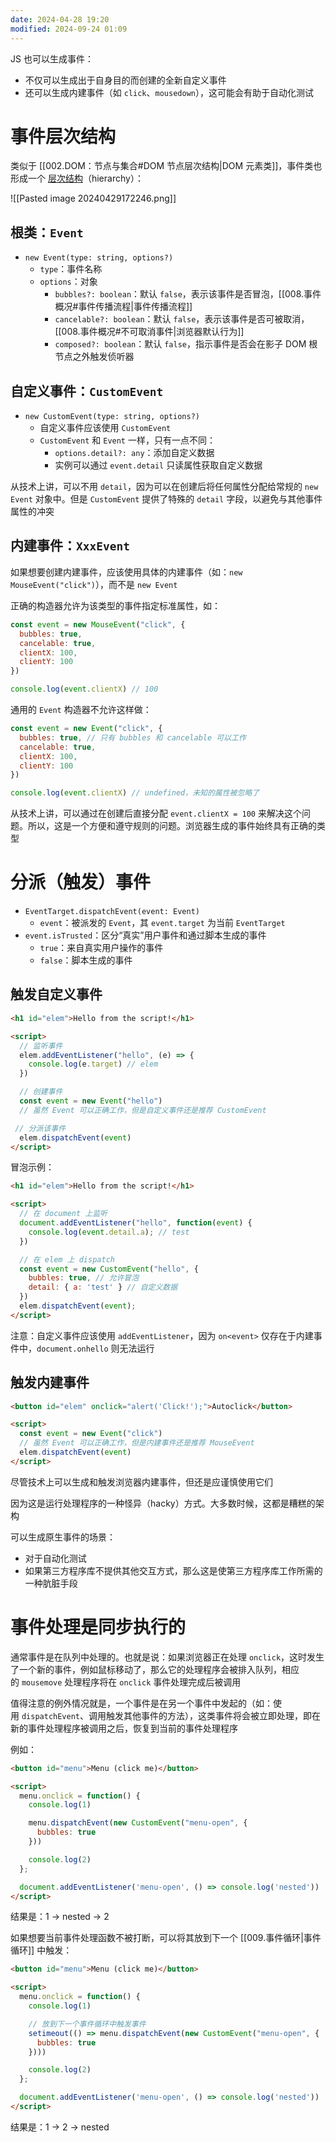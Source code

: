 ```yaml
---
date: 2024-04-28 19:20
modified: 2024-09-24 01:09
---
```


JS 也可以生成事件：

- 不仅可以生成出于自身目的而创建的全新自定义事件
- 还可以生成内建事件（如 `click`、`mousedown`），这可能会有助于自动化测试

# 事件层次结构

类似于 [[002.DOM：节点与集合#DOM 节点层次结构|DOM 元素类]]，事件类也形成一个 [层次结构](https://www.w3.org/TR/uievents/)（hierarchy）：

![[Pasted image 20240429172246.png]]

## 根类：`Event`

- `new Event(type: string, options?)`
	- `type`：事件名称
	- `options`：对象
		- `bubbles?: boolean`：默认 `false`，表示该事件是否冒泡，[[008.事件概况#事件传播流程|事件传播流程]]
		- `cancelable?: boolean`：默认 `false`，表示该事件是否可被取消，[[008.事件概况#不可取消事件|浏览器默认行为]]
		- `composed?: boolean`：默认 `false`，指示事件是否会在影子 DOM 根节点之外触发侦听器

## 自定义事件：`CustomEvent`

- `new CustomEvent(type: string, options?)`
	- 自定义事件应该使用 `CustomEvent`
	- `CustomEvent` 和 `Event` 一样，只有一点不同：
		- `options.detail?: any`：添加自定义数据
		- 实例可以通过 `event.detail` 只读属性获取自定义数据

从技术上讲，可以不用 `detail`，因为可以在创建后将任何属性分配给常规的 `new Event` 对象中。但是 `CustomEvent` 提供了特殊的 `detail` 字段，以避免与其他事件属性的冲突

## 内建事件：`XxxEvent`

如果想要创建内建事件，应该使用具体的内建事件（如：`new MouseEvent("click")`），而不是 `new Event`

正确的构造器允许为该类型的事件指定标准属性，如：

```js
const event = new MouseEvent("click", {
  bubbles: true,
  cancelable: true,
  clientX: 100,
  clientY: 100
})

console.log(event.clientX) // 100
```

通用的 `Event` 构造器不允许这样做：

```js
const event = new Event("click", {
  bubbles: true, // 只有 bubbles 和 cancelable 可以工作
  cancelable: true,
  clientX: 100,
  clientY: 100
})

console.log(event.clientX) // undefined，未知的属性被忽略了
```

从技术上讲，可以通过在创建后直接分配 `event.clientX = 100` 来解决这个问题。所以，这是一个方便和遵守规则的问题。浏览器生成的事件始终具有正确的类型

# 分派（触发）事件

- `EventTarget.dispatchEvent(event: Event)`
	- `event`：被派发的 `Event`，其 `event.target` 为当前 `EventTarget`
- `event.isTrusted`：区分“真实”用户事件和通过脚本生成的事件
	- `true`：来自真实用户操作的事件
	- `false`：脚本生成的事件

## 触发自定义事件

```html
<h1 id="elem">Hello from the script!</h1>

<script>
  // 监听事件
  elem.addEventListener("hello", (e) => {
    console.log(e.target) // elem
  })

  // 创建事件
  const event = new Event("hello")
  // 虽然 Event 可以正确工作，但是自定义事件还是推荐 CustomEvent

 // 分派该事件
  elem.dispatchEvent(event)
</script>
```

冒泡示例：

```html
<h1 id="elem">Hello from the script!</h1>

<script>
  // 在 document 上监听
  document.addEventListener("hello", function(event) {
    console.log(event.detail.a); // test
  })

  // 在 elem 上 dispatch
  const event = new CustomEvent("hello", {
    bubbles: true, // 允许冒泡
    detail: { a: 'test' } // 自定义数据
  })
  elem.dispatchEvent(event);
</script>
```

注意：自定义事件应该使用 `addEventListener`，因为 `on<event>` 仅存在于内建事件中，`document.onhello` 则无法运行

## 触发内建事件

```html
<button id="elem" onclick="alert('Click!');">Autoclick</button>

<script>
  const event = new Event("click")
  // 虽然 Event 可以正确工作，但是内建事件还是推荐 MouseEvent
  elem.dispatchEvent(event)
</script>
```

尽管技术上可以生成和触发浏览器内建事件，但还是应谨慎使用它们

因为这是运行处理程序的一种怪异（hacky）方式。大多数时候，这都是糟糕的架构

可以生成原生事件的场景：

- 对于自动化测试
- 如果第三方程序库不提供其他交互方式，那么这是使第三方程序库工作所需的一种肮脏手段

# 事件处理是同步执行的

通常事件是在队列中处理的。也就是说：如果浏览器正在处理 `onclick`，这时发生了一个新的事件，例如鼠标移动了，那么它的处理程序会被排入队列，相应的 `mousemove` 处理程序将在 `onclick` 事件处理完成后被调用

值得注意的例外情况就是，一个事件是在另一个事件中发起的（如：使用 `dispatchEvent`、调用触发其他事件的方法），这类事件将会被立即处理，即在新的事件处理程序被调用之后，恢复到当前的事件处理程序

例如：

```html
<button id="menu">Menu (click me)</button>

<script>
  menu.onclick = function() {
    console.log(1)

    menu.dispatchEvent(new CustomEvent("menu-open", {
      bubbles: true
    }))

    console.log(2)
  };

  document.addEventListener('menu-open', () => console.log('nested'))
</script>
```

结果是：1 -> nested -> 2

如果想要当前事件处理函数不被打断，可以将其放到下一个 [[009.事件循环|事件循环]] 中触发：

```html
<button id="menu">Menu (click me)</button>

<script>
  menu.onclick = function() {
    console.log(1)

    // 放到下一个事件循环中触发事件
    setimeout(() => menu.dispatchEvent(new CustomEvent("menu-open", {
      bubbles: true
    })))

    console.log(2)
  };

  document.addEventListener('menu-open', () => console.log('nested'))
</script>
```

结果是：1 -> 2 -> nested
